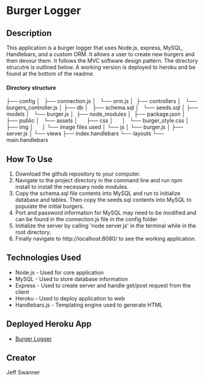 # Burger Logger

## Description

This application is a burger logger that uses Node.js, express, MySQL, Handlebars, and a custom ORM. It allows a user to create new burgers and then devour them. It follows the MVC software design pattern. The directory strucutre is outlined below. A working version is deployed to heroku and be found at the bottom of the readme. 

#### Directory structure

├── config
│   ├── connection.js
│   └── orm.js
│ 
├── controllers
│   └── burgers_controller.js
│
├── db
│   ├── schema.sql
│   └── seeds.sql
│
├── models
│   └── burger.js
│ 
├── node_modules
│ 
├── package.json
│
├── public
│   └── assets
│       ├── css
│       │   └── burger_style.css
│       ├── img 
│       │   └── image files used
│       └── js
│           └── burger.js
│
├── server.js
│
└── views
    ├── index.handlebars
    └── layouts
        └── main.handlebars

## How To Use
1. Download the github repository to your computer. 
2. Navigate to the project directory in the command line and run npm install to install the necessary node modules.
3. Copy the schema.sql file contents into MySQL and run to initialize database and tables. Then copy the seeds.sql contents into MySQL to populate the initial burgers.
4. Port and password information for MySQL may need to be modified and can be found in the connection.js file in the config folder
5. Initialize the server by calling 'node server.js' in the terminal while in the root directory.
6. Finally navigate to http://localhost:8080/ to see the working application.

## Technologies Used
* Node.js - Used for core application
* MySQL - Used to store database information
* Express - Used to create server and handle get/post request from the client
* Heroku - Used to deploy application to web
* Handlebars.js - Templating engine used to generate HTML

## Deployed Heroku App
* [Burger Logger](https://evening-caverns-06584.herokuapp.com/)

## Creator
Jeff Swanner